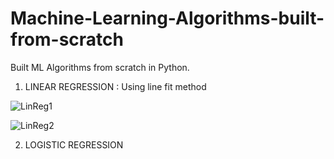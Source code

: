 # Machine-Learning-Algorithms-built-from-scratch
Built ML Algorithms from scratch in Python.

1. LINEAR REGRESSION : Using line fit method

![LinReg1](https://user-images.githubusercontent.com/55191934/75094459-544b1300-55b1-11ea-8f19-4d7e9689d00e.PNG)

![LinReg2](https://user-images.githubusercontent.com/55191934/75094465-5e6d1180-55b1-11ea-8023-bd092e043cc8.PNG)


2. LOGISTIC REGRESSION 
                                             
                                            

